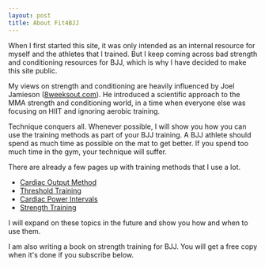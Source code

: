 ```yaml
---
layout: post
title: About Fit4BJJ
---
```


When I first started this site, it was only intended as an internal resource for myself and the athletes that I trained. But I keep coming across bad strength and conditioning resources for BJJ, which is why I have decided to make this site public.

My views on strength and conditioning are heavily influenced by Joel Jamieson ([8weeksout.com](http://www.8weeksout.com)). He introduced a scientific approach to the MMA strength and conditioning world, in a time when everyone else was focusing on HIIT and ignoring aerobic training.

Technique conquers all. Whenever possible, I will show you how you can use the training methods as part of your BJJ training. A BJJ athlete should spend as much time as possible on the mat to get better. If you spend too much time in the gym, your technique will suffer.

There are already a few pages up with training methods that I use a lot.

- [Cardiac Output Method](/cardiac-output-method/)
- [Threshold Training](/threshold-training/)
- [Cardiac Power Intervals](/cardiac-power-intervals/)
- [Strength Training](/strength-training/)

I will expand on these topics in the future and show you how and when to use them.

I am also writing a book on strength training for BJJ. You will get a free copy when it's done if you subscribe below.
